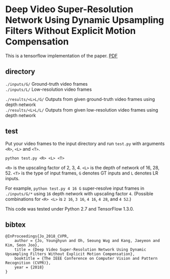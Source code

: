 # Deep Video Super-Resolution Network Using Dynamic Upsampling Filters Without Explicit Motion Compensation

This is a tensorflow implementation of the paper. [PDF](http://yhjo09.github.io/files/VSR-DUF_CVPR18.pdf)

## directory
`./inputs/G/` Ground-truth video frames  
`./inputs/L/` Low-resolution video frames  
  
`./results/<L>L/G/` Outputs from given ground-truth video frames using <L> depth network  
`./results/<L>L/L/` Outputs from given low-resolution video frames using <L> depth network

## test
Put your video frames to the input directory and run `test.py` with arguments `<R>`, `<L>` and `<T>`.
```
python test.py <R> <L> <T>
```
`<R>` is the upscaling factor of 2, 3, 4.
`<L>` is the depth of network of 16, 28, 52.
`<T>` is the type of input frames, `G` denotes GT inputs and `L` denotes LR inputs.

For example, `python test.py 4 16 G` super-resolve input frames in `./inputs/G/*` using `16` depth network with upscaling factor `4`.
(Possible combinations for `<R> <L>` is `2 16`, `3 16`, `4 16`, `4 28`, and `4 52`.)

This code was tested under Python 2.7 and TensorFlow 1.3.0.


## bibtex
```
@InProceedings{Jo_2018_CVPR,
	author = {Jo, Younghyun and Oh, Seoung Wug and Kang, Jaeyeon and Kim, Seon Joo},
	title = {Deep Video Super-Resolution Network Using Dynamic Upsampling Filters Without Explicit Motion Compensation},
	booktitle = {The IEEE Conference on Computer Vision and Pattern Recognition (CVPR)},
	year = {2018}
}
```

